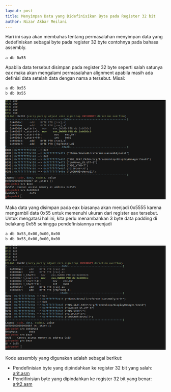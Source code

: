 ```yaml
---
layout: post
title: Menyimpan Data yang Didefinisikan Byte pada Register 32 bit
author: Nizar Akbar Meilani
---
```


Hari ini saya akan membahas tentang permasalahan menyimpan data yang dedefiniskan sebagai byte pada register 32 byte contohnya pada bahasa assembly.

`a db 0x55`

Apabila data tersebut disimpan pada register 32 byte seperti salah satunya eax maka akan mengalami permasalahan alignment apabila masih ada definisi data setelah data dengan nama a tersebut. Misal:

```assembly
a db 0x55
b db 0x55
```
![mov db to eax](https://raw.githubusercontent.com/nizarakbarm/nizarakbarm.github.io/master/images/assembly_1.png "mov db to eax")

Maka data yang disimpan pada eax biasanya akan menjadi 0x5555 karena mengambil data 0x55 untuk memenuhi ukuran dari register eax tersebut. Untuk mengatasi hal ini, kita perlu menambahkan 3 byte data padding di belakang 0x55 sehingga pendefinisiannya menjadi
```assembly
a db 0x55,0x00,0x00,0x00
b db 0x55,0x00,0x00,0x00
```
![mov db to eax (benar)](https://raw.githubusercontent.com/nizarakbarm/nizarakbarm.github.io/master/images/assembly_2.png "mov db to eax")

Kode assembly yang digunakan adalah sebagai berikut:
* Pendefinisian byte yang dipindahkan ke register 32 bit yang salah: [arit.asm](https://raw.githubusercontent.com/nizarakbarm/nizarakbarm.github.io/master/files/arit.asm)
* Pendifinisian byte yang dipindahkan ke register 32 bit yang benar: [arit2.asm](https://raw.githubusercontent.com/nizarakbarm/nizarakbarm.github.io/master/files/arit2.asm)





